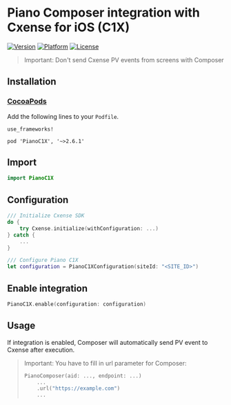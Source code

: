 # Piano Composer integration with Cxense for iOS (C1X)

[![Version](https://img.shields.io/cocoapods/v/PianoC1X.svg?style=flat)](http://cocoapods.org/pods/PianoC1X)
[![Platform](https://img.shields.io/cocoapods/p/PianoC1X.svg?style=flat)](http://cocoapods.org/pods/PianoC1X)
[![License](https://img.shields.io/cocoapods/l/PianoC1X.svg?style=flat)](http://cocoapods.org/pods/PianoC1X)

> Important: Don't send Cxense PV events from screens with Composer

## Installation

### [CocoaPods](https://cocoapods.org/)

Add the following lines to your `Podfile`.

```
use_frameworks!

pod 'PianoC1X', '~>2.6.1'
```

## Import

```swift
import PianoC1X
```

## Configuration

```swift
/// Initialize Cxense SDK
do {
    try Cxense.initialize(withConfiguration: ...)
} catch {
    ...
}

/// Configure Piano C1X
let configuration = PianoC1XConfiguration(siteId: "<SITE_ID>")
```

## Enable integration

```swift
PianoC1X.enable(configuration: configuration)
```

## Usage
If integration is enabled, Composer will automatically send PV event to Cxense after execution.
> Important: You have to fill in url parameter for Composer:
>```swift
> PianoComposer(aid: ..., endpoint: ...)
>     ...
>     .url("https://example.com")
>     ...
>```
